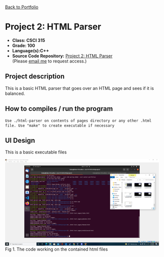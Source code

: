 [Back to Portfolio](./)

Project 2: HTML Parser
===============

-   **Class: CSCI 315** 
-   **Grade: 100**
-   **Language(s):C++**
-   **Source Code Repository:** [Project 2: HTML Parser](https://github.com/BACollins96/csci-315-project2)  
    (Please [email me](mailto:bacollins1@csustudent.net?subject=GitHub%20Access) to request access.)

## Project description

This is a basic HTML parser that goes over an HTML page and sees if it is balanced.

## How to compiles / run the program

```
Use ./html-parser on contents of pages directory or any other .html file. Use "make" to create executable if necessary
```

## UI Design

This is a basic executable files

![screenshot](Seniorscreenshots/Screenshot(88).png)
Fig 1. The code working on the contained html files

